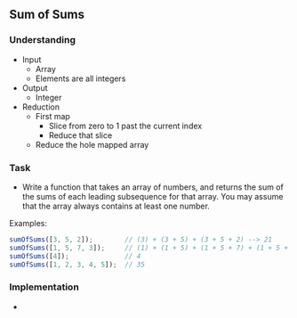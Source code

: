## Sum of Sums

### Understanding
- Input
  + Array
  + Elements are all integers
- Output
  + Integer
- Reduction
  + First map
    * Slice from zero to 1 past the current index
    * Reduce that slice
  + Reduce the hole mapped array

### Task
- Write a function that takes an array of numbers, and returns the sum of the sums of each leading subsequence for that array. You may assume that the array always contains at least one number.

Examples:
```js
sumOfSums([3, 5, 2]);        // (3) + (3 + 5) + (3 + 5 + 2) --> 21
sumOfSums([1, 5, 7, 3]);     // (1) + (1 + 5) + (1 + 5 + 7) + (1 + 5 + 7 + 3) --> 36
sumOfSums([4]);              // 4
sumOfSums([1, 2, 3, 4, 5]);  // 35
```

### Implementation
- 